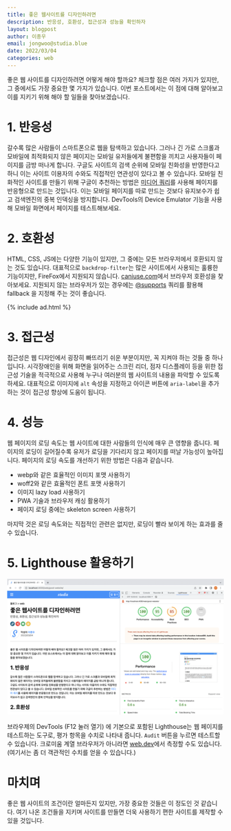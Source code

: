 ```yaml
---
title: 좋은 웹사이트를 디자인하려면
description: 반응성, 호환성, 접근성과 성능을 확인하자
layout: blogpost
author: 이종우
email: jongwoo@studia.blue
date: 2022/03/04
categories: web
---
```


좋은 웹 사이트를 디자인하려면 어떻게 해야 할까요? 체크할 점은 여러 가지가 있지만, 그 중에서도 가장 중요한 몇 가지가 있습니다. 이번 포스트에서는 이 점에 대해 알아보고 이를 지키기 위해 해야 할 일들을 찾아보겠습니다.

# 1. 반응성

갈수록 많은 사람들이 스마트폰으로 웹을 탐색하고 있습니다. 그러나 긴 가로 스크롤과 모바일에 최적화되지 않은 페이지는 모바일 유저들에게 불편함을 끼치고 사용자들이 페이지를 금방 떠나게 합니다. 구글도 사이트의 검색 순위에 모바일 친화성을 반영한다고 하니 이는 사이트 이용자의 수와도 직접적인 연관성이 있다고 볼 수 있습니다. 모바일 친화적인 사이트를 만들기 위해 구글이 추천하는 방법은 [미디어 쿼리](https://blog.studia.blue/web/media-queries/)를 사용해 페이지를 반응형으로 만드는 것입니다. 이는 모바일 페이지를 따로 만드는 것보다 유지보수가 쉽고 검색엔진의 중복 인덱싱을 방지합니다. DevTools의 Device Emulator 기능을 사용해 모바일 화면에서 페이지를 테스트해보세요.

# 2. 호환성

HTML, CSS, JS에는 다양한 기능이 있지만, 그 중에는 모든 브라우저에서 호환되지 않는 것도 있습니다. 대표적으로 `backdrop-filter`는 많은 사이트에서 사용되는 훌륭한 기능이지만, FireFox에서 지원되지 않습니다. [caniuse.com](https://caniuse.com)에서 브라우저 호환성을 찾아보세요. 지원되지 않는 브라우저가 있는 경우에는 [@supports](https://blog.studia.blue/web/css-supports/) 쿼리를 활용해 fallback 을 지정해 주는 것이 좋습니다.

{% include ad.html %}

# 3. 접근성

접근성은 웹 디자인에서 굉장히 빠뜨리기 쉬운 부분이지만, 꼭 지켜야 하는 것들 중 하나입니다. 시각장애인을 위해 화면을 읽어주는 스크린 리더, 점자 디스플레이 등을 위한 접근성 기술을 적극적으로 사용해 누구나 여러분의 웹 사이트의 내용을 파악할 수 있도록 하세요. 대표적으로 이미지에 `alt` 속성을 지정하고 아이콘 버튼에 `aria-label`을 추가하는 것이 접근성 향상에 도움이 됩니다.

# 4. 성능

웹 페이지의 로딩 속도는 웹 사이트에 대한 사람들의 인식에 매우 큰 영향을 줍니다. 페이지의 로딩이 길어질수록 유저가 로딩을 기다리지 않고 페이지를 떠날 가능성이 높아집니다. 페이지의 로딩 속도를 개선하기 위한 방법은 다음과 같습니다.

- webp와 같은 효율적인 이미지 포맷 사용하기
- woff2와 같은 효율적인 폰트 포맷 사용하기
- 이미지 lazy load 사용하기
- PWA 기술과 브라우저 캐싱 활용하기
- 페이지 로딩 중에는 skeleton screen 사용하기

마지막 것은 로딩 속도와는 직접적인 관련은 없지만, 로딩이 빨라 보이게 하는 효과를 줄 수 있습니다.

# 5. Lighthouse 활용하기

![LightHouse in DevTools](/assets/img/lighthouse.png)

브라우제의 DevTools (F12 눌러 열기) 에 기본으로 포함된 Lighthouse는 웹 페이지를 테스트하는 도구로, 평가 항목을 수치로 나타내 줍니다. `Audit` 버튼을 누르면 테스트할 수 있습니다. 크로미움 계열 브라우저가 아니라면 [web.dev](https://web.dev/measure/)에서 측정할 수도 있습니다. (여기서는 좀 더 객관적인 수치를 얻을 수 있습니다.)

# 마치며

좋은 웹 사이트의 조건이란 얼마든지 있지만, 가장 중요한 것들은 이 정도인 것 같습니다. 여기 나온 조건들을 지키며 사이트를 만들면 더욱 사용하기 편한 사이트를 제작할 수 있을 것입니다.
